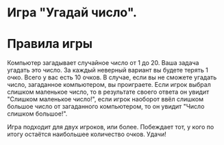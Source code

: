 # Игра "Угадай число". 

# Правила игры
Компьютер загадывает случайное число от 1 до 20. Ваша задача угадать это число. За каждый неверный вариант вы будете терять 1 очко. Всего у вас есть 10 очков. В случае, если вы не сможете угадать число, загаданное компьютером, вы проиграете. Если игрок выбрал слишком маленькое число, то в результате своего ответа он увидит "Слишком маленькое число!", если игрок наоборот ввёл слишком большое число от загаданного компьютером, то он увидит "Число слишком большое!".

Игра подходит для двух игроков, или более. Побеждает тот, у кого по итогу остаётся наибольшее количество очков. Удачи!
